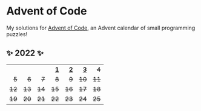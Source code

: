 # Advent of Code

My solutions for [Advent of Code](https://adventofcode.com/about), an Advent calendar of small programming puzzles!

## ✨ 2022 ✨

[22-1]: 2022/src/solutions/day01.rs
[22-2]: 2022/src/solutions/day02.rs
[22-3]: 2022/src/solutions/day03.rs

|          |          |          |          |          |          |          |
| -------: | -------: | -------: | -------: | -------: | -------: | -------: |
|          |          |          | **[1][22-1]** | **[2][22-2]** | **[3][22-3]** | ~~4~~ |
| ~~5~~ | ~~6~~ | ~~7~~ | ~~8~~ | ~~9~~ | ~~10~~ | ~~11~~ |
| ~~12~~ | ~~13~~ | ~~14~~ | ~~15~~ | ~~16~~ | ~~17~~ | ~~18~~ |
| ~~19~~ | ~~20~~ | ~~21~~ | ~~22~~ | ~~23~~ | ~~24~~ | ~~25~~ |
